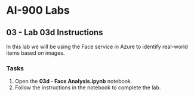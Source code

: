 # AI-900 Labs
## 03 - Lab 03d Instructions
In this lab we will be using the Face service in Azure to identify real-world items based on images.

### Tasks
1.  Open the **03d - Face Analysis.ipynb** notebook.
2.  Follow the instructions in the notebook to complete the lab.
